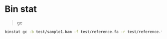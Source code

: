 # Bin stat

> gc

```bash
binstat gc -b test/sample1.bam -f test/reference.fa -r test/reference.fa.fai -w 50 -s 100
```
